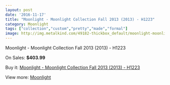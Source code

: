 ```yaml
---
layout: post
date: '2016-11-17'
title: "Moonlight - Moonlight Collection Fall 2013 (2013) - H1223"
category: Moonlight
tags: ["collection","custom","pretty","made","formal"]
image: http://img.metalkind.com/49182-thickbox_default/moonlight-moonlight-collection-fall-2013-2013-h1223.jpg
---
```

Moonlight - Moonlight Collection Fall 2013 (2013) - H1223

On Sales: **$403.99**
<a href="https://www.metalkind.com/en/moonlight/13822-moonlight-moonlight-collection-fall-2013-2013-h1223.html"><amp-img layout="responsive" width="600" height="600" src="//img.metalkind.com/49182-thickbox_default/moonlight-moonlight-collection-fall-2013-2013-h1223.jpg" alt="Moonlight - Moonlight Collection Fall 2013 (2013) - H1223 0" /></a>
<a href="https://www.metalkind.com/en/moonlight/13822-moonlight-moonlight-collection-fall-2013-2013-h1223.html"><amp-img layout="responsive" width="600" height="600" src="//img.metalkind.com/49184-thickbox_default/moonlight-moonlight-collection-fall-2013-2013-h1223.jpg" alt="Moonlight - Moonlight Collection Fall 2013 (2013) - H1223 1" /></a>

Buy it: [Moonlight - Moonlight Collection Fall 2013 (2013) - H1223](https://www.metalkind.com/en/moonlight/13822-moonlight-moonlight-collection-fall-2013-2013-h1223.html "Moonlight - Moonlight Collection Fall 2013 (2013) - H1223")

View more: [Moonlight](https://www.metalkind.com/en/91-moonlight "Moonlight")